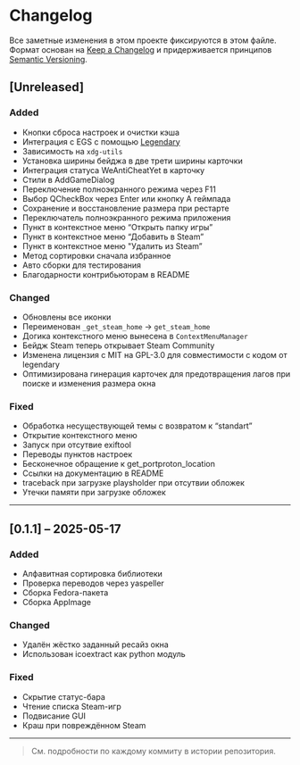 # Changelog

Все заметные изменения в этом проекте фиксируются в этом файле.
Формат основан на [Keep a Changelog](https://keepachangelog.com/) и придерживается принципов [Semantic Versioning](https://semver.org/).

## [Unreleased]

### Added
- Кнопки сброса настроек и очистки кэша
- Интеграция с EGS с помощью [Legendary](https://github.com/derrod/legendary)
- Зависимость на `xdg-utils`
- Установка ширины бейджа в две трети ширины карточки
- Интеграция статуса WeAntiCheatYet в карточку
- Стили в  AddGameDialog
- Переключение полноэкранного режима через F11
- Выбор QCheckBox через Enter или кнопку A геймпада
- Сохранение и восстановление размера при рестарте
- Переключатель полноэкранного режима приложения
- Пункт в контекстное меню “Открыть папку игры”
- Пункт в контекстное меню “Добавить в Steam”
- Пункт в контекстное меню "Удалить из Steam”
- Метод сортировки сначала избранное
- Авто сборки для тестирования
- Благодарности контрибьюторам в README

### Changed
- Обновлены все иконки
- Переименован `_get_steam_home` → `get_steam_home`
- Догика контекстного меню вынесена в `ContextMenuManager`
- Бейдж Steam теперь открывает Steam Community
- Изменена лицензия с MIT на GPL-3.0 для совместимости с кодом от legendary
- Оптимизирована гинерация карточек для предотвращения лагов при поиске и изменения размера окна

### Fixed
- Обработка несуществующей темы с возвратом к “standart”
- Открытие контекстного меню
- Запуск при отсутвие exiftool
- Переводы пунктов настроек
- Бесконечное обращение к get_portproton_location
- Ссылки на документацию в README
- traceback при загрузке playsholder при отсутвии обложек
- Утечки памяти при загрузке обложек

---

## [0.1.1] – 2025-05-17

### Added
- Алфавитная сортировка библиотеки
- Проверка переводов через yaspeller
- Сборка Fedora-пакета
- Сборка AppImage

### Changed
- Удалён жёстко заданный ресайз окна
- Использован icoextract как python модуль

### Fixed
- Скрытие статус-бара
- Чтение списка Steam-игр
- Подвисание GUI
- Краш при повреждённом Steam

---


> См. подробности по каждому коммиту в истории репозитория.
